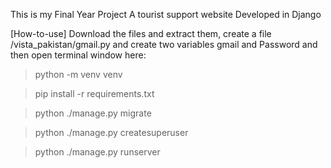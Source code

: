 This is my Final Year Project
A tourist support website
Developed in Django

[How-to-use]
Download the files and extract them, create a file /vista_pakistan/gmail.py and create two variables gmail and Password and then open terminal window here:
> python -m venv venv

> pip install -r requirements.txt

> python ./manage.py migrate

> python ./manage.py createsuperuser

> python ./manage.py runserver
